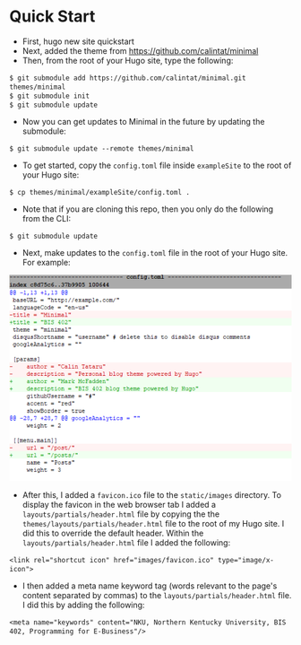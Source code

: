 # Quick Start

* First, hugo new site quickstart
* Next, added the theme from https://github.com/calintat/minimal 
* Then, from the root of your Hugo site, type the following:

```
$ git submodule add https://github.com/calintat/minimal.git themes/minimal
$ git submodule init
$ git submodule update
```

* Now you can get updates to Minimal in the future by updating the submodule:

```
$ git submodule update --remote themes/minimal
```

* To get started, copy the `config.toml` file inside `exampleSite` to the root of your Hugo site:

```
$ cp themes/minimal/exampleSite/config.toml .
```

* Note that if you are cloning this repo, then you only do the following from the CLI:

```
$ git submodule update
```

* Next, make updates to the `config.toml` file in the root of your Hugo site. For example:

![Changes to the config.toml file](static/images/config.toml.changes1.png)

* After this, I added a `favicon.ico` file to the `static/images` directory. To display the favicon in the web browser tab I added a `layouts/partials/header.html` file by copying the the `themes/layouts/partials/header.html` file to the root of my Hugo site. I did this to override the default header. Within the `layouts/partials/header.html` file I added the following:

```
<link rel="shortcut icon" href="images/favicon.ico" type="image/x-icon">
```

* I then added a meta name keyword tag (words relevant to the page's content separated by commas) to the `layouts/partials/header.html` file. I did this by adding the following:

```
<meta name="keywords" content="NKU, Northern Kentucky University, BIS 402, Programming for E-Business"/>
```
